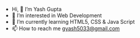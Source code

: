 - Hi, 👋 I’m Yash Gupta
- 👀 I’m interested in Web Development
- 🌱 I’m currently learning HTML5, CSS & Java Script
- 📫 How to reach me gyash5033@gmail.com




